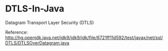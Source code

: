 # DTLS-In-Java
Datagram Transport Layer Security (DTLS)


Reference: http://hg.openjdk.java.net/jdk9/jdk9/jdk/file/6721ff11d592/test/javax/net/ssl/DTLS/DTLSOverDatagram.java
